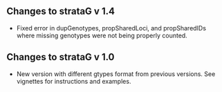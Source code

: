 ## Changes to strataG v 1.4

* Fixed error in dupGenotypes, propSharedLoci, and propSharedIDs where missing genotypes were not being properly counted.

## Changes to strataG v 1.0

* New version with different gtypes format from previous versions. See vignettes for instructions and examples.